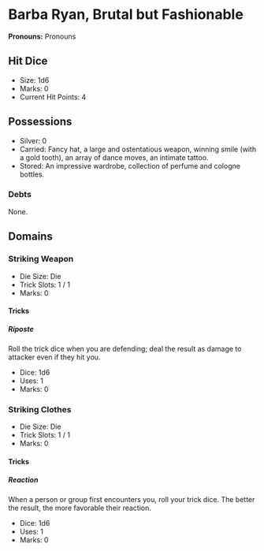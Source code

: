 # Barba Ryan, Brutal but Fashionable

**Pronouns:** Pronouns

## Hit Dice

- Size: 1d6
- Marks: 0
- Current Hit Points: 4

## Possessions

- Silver: 0
- Carried: Fancy hat, a large and ostentatious weapon, winning smile (with a gold tooth), an array of dance moves, an intimate tattoo.
- Stored: An impressive wardrobe, collection of perfume and cologne bottles.

### Debts

None.

## Domains

### Striking Weapon

- Die Size: Die
- Trick Slots: 1 / 1
- Marks: 0

#### Tricks

##### Riposte

Roll the trick dice when you are defending; deal the result as damage to attacker even if they hit you.

- Dice: 1d6
- Uses: 1
- Marks: 0

### Striking Clothes

- Die Size: Die
- Trick Slots: 1 / 1
- Marks: 0

#### Tricks

##### Reaction

When a person or group first encounters you, roll your trick dice. The better the result, the more favorable their reaction.

- Dice: 1d6
- Uses: 1
- Marks: 0
